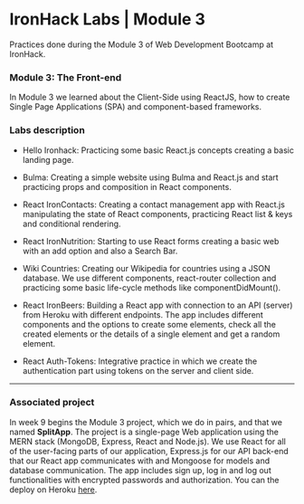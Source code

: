 # IronHack Labs | Module 3

Practices done during the Module 3 of Web Development Bootcamp at IronHack.



### Module 3: The Front-end

In Module 3 we learned about the Client-Side using ReactJS, how to create Single Page Applications (SPA) and component-based frameworks.



### Labs description

- Hello Ironhack: Practicing some basic React.js concepts creating a basic landing page.

- Bulma: Creating a simple website using Bulma and React.js and start practicing props and composition in React components.

- React IronContacts: Creating a contact management app with React.js manipulating the state of React components, practicing React list & keys and conditional rendering.

- React IronNutrition: Starting to use React forms creating a basic web with an add option and also a Search Bar.

- Wiki Countries: Creating our Wikipedia for countries using a JSON database. We use different components, react-router collection and practicing some basic life-cycle methods like componentDidMount().

- React IronBeers: Building a React app with connection to an API (server) from Heroku with different endpoints. The app includes different components and the options to create some elements, check all the created elements or the details of a single element and get a random element.

- React Auth-Tokens: Integrative practice in which we create the authentication part using tokens on the server and client side.

  

------

### Associated project

In week 9 begins the Module 3 project, which we do in pairs, and that we named **SplitApp**. The project is a single-page Web application using the MERN stack (MongoDB, Express, React and Node.js). We use React for all of the user-facing parts of our application, Express.js for our API back-end that our React app communicates with and Mongoose for models and database communication. The app includes sign up, log in and log out functionalities with encrypted passwords and authorization. You can the deploy on Heroku [here](https://project3ih.herokuapp.com/login).